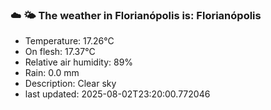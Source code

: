 ### ☁️ 🌤️  The weather in Florianópolis is: Florianópolis

- Temperature: 17.26°C
- On flesh: 17.37°C
- Relative air humidity: 89%
- Rain: 0.0 mm
- Description: Clear sky
- last updated: 2025-08-02T23:20:00.772046
